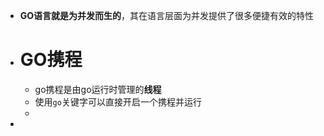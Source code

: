 - **GO语言就是为并发而生的**，其在语言层面为并发提供了很多便捷有效的特性
- # GO携程
	- go携程是由go运行时管理的**线程**
	- 使用`go`关键字可以直接开启一个携程并运行
	-
-